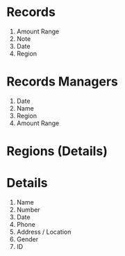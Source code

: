 # Records
1. Amount Range
2. Note
3. Date
4. Region

# Records Managers
1. Date
2. Name
3. Region
4. Amount Range

# Regions (Details)


# Details
1. Name
2. Number
3. Date
4. Phone
5. Address / Location
6. Gender
7. ID

